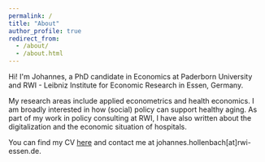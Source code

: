 ```yaml
---
permalink: /
title: "About"
author_profile: true
redirect_from: 
  - /about/
  - /about.html
---
```


Hi! I'm Johannes, a PhD candidate in Economics at Paderborn University and RWI - Leibniz Institute for Economic Research in Essen, Germany.

My research areas include applied econometrics and health economics. I am broadly interested in how (social) policy can support healthy aging. As part of my work in policy consulting at RWI, I have also written about the digitalization and the economic situation of hospitals.

You can find my CV [here](https://s3joholl.github.io/files/hollenbach_cv.pdf) and contact me at johannes.hollenbach[at]rwi-essen.de.